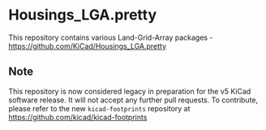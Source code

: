 # Housings_LGA.pretty

This repository contains various Land-Grid-Array packages - https://github.com/KiCad/Housings_LGA.pretty


## Note

This repository is now considered legacy in preparation for the v5 KiCad software release. It will not accept any further pull requests. To contribute, please refer to the new `kicad-footprints` repository at https://github.com/kicad/kicad-footprints
